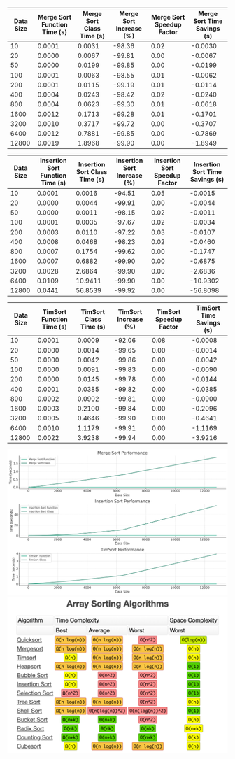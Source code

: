 | Data Size | Merge Sort Function Time (s) | Merge Sort Class Time (s) | Merge Sort Increase (%) | Merge Sort Speedup Factor | Merge Sort Time Savings (s) |
|-----------|------------------------------|---------------------------|-------------------------|---------------------------|-----------------------------|
| 10        | 0.0001                       | 0.0031                    | -98.36                  | 0.02                      | -0.0030                      |
| 20        | 0.0000                       | 0.0067                    | -99.81                  | 0.00                      | -0.0067                      |
| 50        | 0.0000                       | 0.0199                    | -99.85                  | 0.00                      | -0.0199                      |
| 100       | 0.0001                       | 0.0063                    | -98.55                  | 0.01                      | -0.0062                      |
| 200       | 0.0001                       | 0.0115                    | -99.19                  | 0.01                      | -0.0114                      |
| 400       | 0.0004                       | 0.0243                    | -98.42                  | 0.02                      | -0.0240                      |
| 800       | 0.0004                       | 0.0623                    | -99.30                  | 0.01                      | -0.0618                      |
| 1600      | 0.0012                       | 0.1713                    | -99.28                  | 0.01                      | -0.1701                      |
| 3200      | 0.0010                       | 0.3717                    | -99.72                  | 0.00                      | -0.3707                      |
| 6400      | 0.0012                       | 0.7881                    | -99.85                  | 0.00                      | -0.7869                      |
| 12800     | 0.0019                       | 1.8968                    | -99.90                  | 0.00                      | -1.8949                      |

| Data Size | Insertion Sort Function Time (s) | Insertion Sort Class Time (s) | Insertion Sort Increase (%) | Insertion Sort Speedup Factor | Insertion Sort Time Savings (s) |
|-----------|----------------------------------|-------------------------------|-----------------------------|-------------------------------|---------------------------------|
| 10        | 0.0001                           | 0.0016                        | -94.51                      | 0.05                          | -0.0015                          |
| 20        | 0.0000                           | 0.0044                        | -99.91                      | 0.00                          | -0.0044                          |
| 50        | 0.0000                           | 0.0011                        | -98.15                      | 0.02                          | -0.0011                          |
| 100       | 0.0001                           | 0.0035                        | -97.67                      | 0.02                          | -0.0034                          |
| 200       | 0.0003                           | 0.0110                        | -97.22                      | 0.03                          | -0.0107                          |
| 400       | 0.0008                           | 0.0468                        | -98.23                      | 0.02                          | -0.0460                          |
| 800       | 0.0007                           | 0.1754                        | -99.62                      | 0.00                          | -0.1747                          |
| 1600      | 0.0007                           | 0.6882                        | -99.90                      | 0.00                          | -0.6875                          |
| 3200      | 0.0028                           | 2.6864                        | -99.90                      | 0.00                          | -2.6836                          |
| 6400      | 0.0109                           | 10.9411                       | -99.90                      | 0.00                          | -10.9302                         |
| 12800     | 0.0441                           | 56.8539                       | -99.92                      | 0.00                          | -56.8098                         |

| Data Size | TimSort Function Time (s) | TimSort Class Time (s) | TimSort Increase (%) | TimSort Speedup Factor | TimSort Time Savings (s) |
|-----------|----------------------------|-------------------------|----------------------|------------------------|--------------------------|
| 10        | 0.0001                     | 0.0009                  | -92.06               | 0.08                   | -0.0008                   |
| 20        | 0.0000                     | 0.0014                  | -99.65               | 0.00                   | -0.0014                   |
| 50        | 0.0000                     | 0.0042                  | -99.86               | 0.00                   | -0.0042                   |
| 100       | 0.0000                     | 0.0091                  | -99.83               | 0.00                   | -0.0090                   |
| 200       | 0.0000                     | 0.0145                  | -99.78               | 0.00                   | -0.0144                   |
| 400       | 0.0001                     | 0.0385                  | -99.82               | 0.00                   | -0.0385                   |
| 800       | 0.0002                     | 0.0902                  | -99.81               | 0.00                   | -0.0900                   |
| 1600      | 0.0003                     | 0.2100                  | -99.84               | 0.00                   | -0.2096                   |
| 3200      | 0.0005                     | 0.4646                  | -99.90               | 0.00                   | -0.4641                   |
| 6400      | 0.0010                     | 1.1179                  | -99.91               | 0.00                   | -1.1169                   |
| 12800     | 0.0022                     | 3.9238                  | -99.94               | 0.00                   | -3.9216                   |


![alt text](image.png)
![Alt text](../../assets/image.png)
